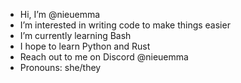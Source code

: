 - Hi, I’m @nieuemma
- I’m interested in writing code to make things easier
- I’m currently learning Bash
- I hope to learn Python and Rust
- Reach out to me on Discord @nieuemma
- Pronouns: she/they

<!---
nieuemma/nieuemma is a ✨ special ✨ repository because its `README.md` (this file) appears on your GitHub profile.
You can click the Preview link to take a look at your changes.
--->
